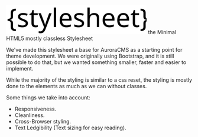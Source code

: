 ![stylesheet](img/stylesheet.svg)
the Minimal HTML5 mostly classless Stylesheet

We've made this stylesheet a base for AuroraCMS as a starting point for theme development. We were originally using Bootstrap, and it is still possible to do that, but we wanted something smaller, faster and easier to implement.

While the majority of the styling is similar to a css reset, the styling is mostly done to the elements as much as we can without classes.

Some things we take into account:
- Responsiveness.
- Cleanliness.
- Cross-Browser styling.
- Text Ledgibility (Text sizing for easy reading).
